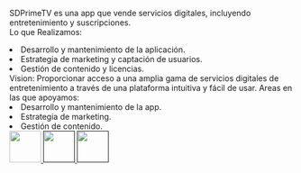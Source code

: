 <span class="font-bold text-start text-xl">SDPrimeTV</span><span class="font-light text-start text-xl"> es una app que vende servicios digitales, incluyendo entretenimiento y suscripciones.
 <br> <span class="font-bold text-xl">Lo que Realizamos:</span>
</span> 
<li class="font-light text-start text-xl">Desarrollo y mantenimiento de la aplicación.</li><li class="font-light text-start text-xl">Estrategia de marketing y captación de usuarios.</li><li class="font-light text-start text-xl">Gestión de contenido y licencias.</li>
<!-- VISION -->
<span class="font-semibold text-start text-xl"> Vision:</span>
<span class="font-light text-start text-xl">Proporcionar acceso a una amplia gama de servicios digitales de entretenimiento a través de una plataforma intuitiva y fácil de usar.</span> 
<!-- AREAS DE TRABAJO -->
<span class="font-semibold text-start text-xl"> Areas en las que apoyamos:</span>
<li class="font-light text-start text-xl">Desarrollo y mantenimiento de la app.</li><li class="font-light text-start text-xl">Estrategia de marketing.</li><li class="font-light text-start text-xl">Gestión de contenido.</li> 
<div class="flex justify-items-center w-5/12 py-5 gap-0">
<a href="https://sdprimetv.com"><img src="https://xpanzion.net/assets/icon-web.png" alt=""style="width:56px; height:56px">
</a>
<a href=""><img src="https://xpanzion.net/assets/icon-ig.png" alt="" style="width:56px; height:56px">
</a>
<a href=""><img src="https://xpanzion.net/assets/icon-fb.png" alt="" style="width:56px; height:56px">
</a>
</div>
